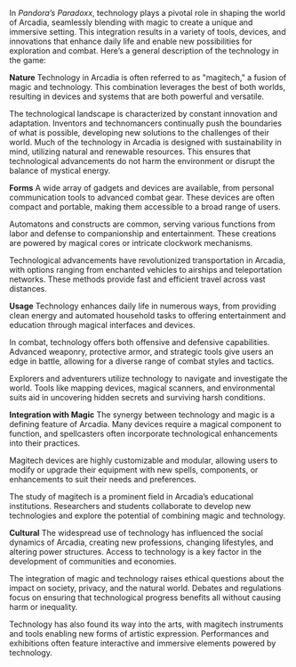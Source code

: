 In _Pandora’s Paradoxx_, technology plays a pivotal role in shaping the world of Arcadia, seamlessly blending with magic to create a unique and immersive setting. This integration results in a variety of tools, devices, and innovations that enhance daily life and enable new possibilities for exploration and combat. Here’s a general description of the technology in the game:

**Nature**
Technology in Arcadia is often referred to as "magitech," a fusion of magic and technology. This combination leverages the best of both worlds, resulting in devices and systems that are both powerful and versatile.

The technological landscape is characterized by constant innovation and adaptation. Inventors and technomancers continually push the boundaries of what is possible, developing new solutions to the challenges of their world.
Much of the technology in Arcadia is designed with sustainability in mind, utilizing natural and renewable resources. This ensures that technological advancements do not harm the environment or disrupt the balance of mystical energy.

**Forms**
A wide array of gadgets and devices are available, from personal communication tools to advanced combat gear. These devices are often compact and portable, making them accessible to a broad range of users.

Automatons and constructs are common, serving various functions from labor and defense to companionship and entertainment. These creations are powered by magical cores or intricate clockwork mechanisms.

Technological advancements have revolutionized transportation in Arcadia, with options ranging from enchanted vehicles to airships and teleportation networks. These methods provide fast and efficient travel across vast distances.

**Usage**
Technology enhances daily life in numerous ways, from providing clean energy and automated household tasks to offering entertainment and education through magical interfaces and devices.

In combat, technology offers both offensive and defensive capabilities. Advanced weaponry, protective armor, and strategic tools give users an edge in battle, allowing for a diverse range of combat styles and tactics.

Explorers and adventurers utilize technology to navigate and investigate the world. Tools like mapping devices, magical scanners, and environmental suits aid in uncovering hidden secrets and surviving harsh conditions.

**Integration with Magic**
The synergy between technology and magic is a defining feature of Arcadia. Many devices require a magical component to function, and spellcasters often incorporate technological enhancements into their practices.

Magitech devices are highly customizable and modular, allowing users to modify or upgrade their equipment with new spells, components, or enhancements to suit their needs and preferences.

The study of magitech is a prominent field in Arcadia’s educational institutions. Researchers and students collaborate to develop new technologies and explore the potential of combining magic and technology.

**Cultural**
The widespread use of technology has influenced the social dynamics of Arcadia, creating new professions, changing lifestyles, and altering power structures. Access to technology is a key factor in the development of communities and economies.

The integration of magic and technology raises ethical questions about the impact on society, privacy, and the natural world. Debates and regulations focus on ensuring that technological progress benefits all without causing harm or inequality.

Technology has also found its way into the arts, with magitech instruments and tools enabling new forms of artistic expression. Performances and exhibitions often feature interactive and immersive elements powered by technology.

